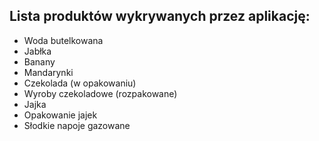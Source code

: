 ## Lista produktów wykrywanych przez aplikację:
- Woda butelkowana
- Jabłka
- Banany
- Mandarynki
- Czekolada (w opakowaniu)
- Wyroby czekoladowe (rozpakowane)
- Jajka
- Opakowanie jajek
- Słodkie napoje gazowane
